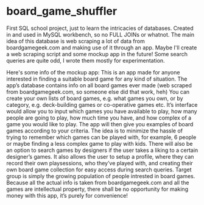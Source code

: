 # board_game_shuffler
First SQL school project, just to learn the intricacies of databases.
Created in and used in MySQL workbench, so no FULL JOINs or whatnot.
The main idea of this database is web scraping a lot of data from boardgamegeek.com and making use of it through an app. 
Maybe I'll create a web scraping script and some mockup app in the future!
Some search queries are quite odd, I wrote them mostly for experimentation.

Here's some info of the mockup app:
This is an app made for anyone interested in finding a suitable board game for any kind of situation.
The app’s database contains info on all board games ever made (web scraped from boardgamegeek.com, so someone else did that work, heh)
You can create your own lists of board games, e.g. what games you own, or by category, e.g. deck-building games or co-operative games etc.
It’s interface would allow you to input which games you have available to play, how many people are going to play, how much time you have, and how complex of a game you would like to play. The app will then give you examples of board games according to your criteria.
The idea is to minimize the hassle of trying to remember which games can be played with, for example, 6 people or maybe finding a less complex game to play with kids.
There will also be an option to search games by designers if the user takes a liking to a certain designer’s games.
It also allows the user to setup a profile, where they can record their own playsessions, who they’ve played with, and creating their own board game collection for easy access during search queries.
Target group is simply the growing population of people intrested in board games.
Because all the actual info is taken from boardgamegeek.com and all the games are intellectual property, there shall be no opportunity for making money with this app, it’s purely for convenience!
